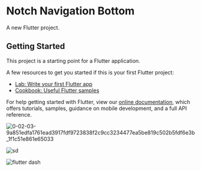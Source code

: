 # Notch Navigation Bottom

A new Flutter project.

## Getting Started

This project is a starting point for a Flutter application.

A few resources to get you started if this is your first Flutter project:

- [Lab: Write your first Flutter app](https://flutter.dev/docs/get-started/codelab)
- [Cookbook: Useful Flutter samples](https://flutter.dev/docs/cookbook)

For help getting started with Flutter, view our
[online documentation](https://flutter.dev/docs), which offers tutorials,
samples, guidance on mobile development, and a full API reference.


![0-02-03-9a851edfa1761ead3917fdf9723838f2c9cc3234477ea5be819c502b5fdf6e3b_1f1c51e861e65033](https://user-images.githubusercontent.com/48079501/165013688-7b813835-7e6b-4d35-a561-2b850294a16a.jpg)

![sd](https://user-images.githubusercontent.com/48079501/165013697-dcd99c48-edf2-4c82-a8b2-dd38d973ad7e.jpg)




![flutter dash](https://user-images.githubusercontent.com/48079501/165013716-9a7c1bdc-11a2-45a5-9a33-ffa7a05fbbb9.png)
